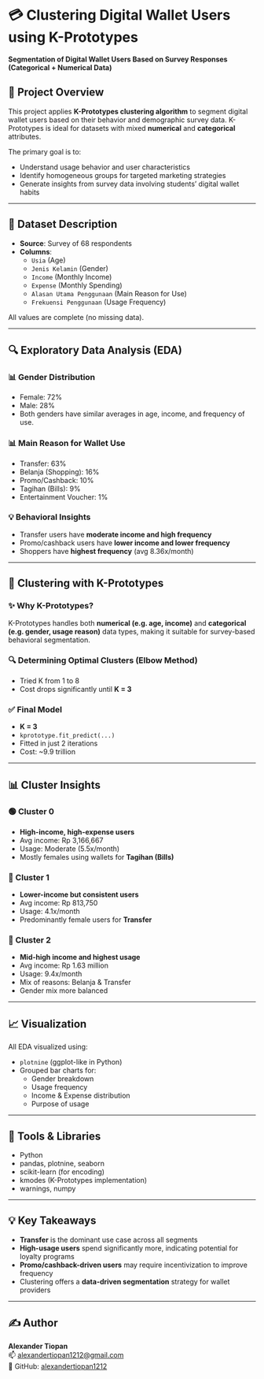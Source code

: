 # 💳 Clustering Digital Wallet Users using K-Prototypes

**Segmentation of Digital Wallet Users Based on Survey Responses (Categorical + Numerical Data)**

## 📌 Project Overview

This project applies **K-Prototypes clustering algorithm** to segment digital wallet users based on their behavior and demographic survey data. K-Prototypes is ideal for datasets with mixed **numerical** and **categorical** attributes.

The primary goal is to:
- Understand usage behavior and user characteristics
- Identify homogeneous groups for targeted marketing strategies
- Generate insights from survey data involving students’ digital wallet habits

---

## 🧾 Dataset Description

- **Source**: Survey of 68 respondents
- **Columns**:
  - `Usia` (Age)
  - `Jenis Kelamin` (Gender)
  - `Income` (Monthly Income)
  - `Expense` (Monthly Spending)
  - `Alasan Utama Penggunaan` (Main Reason for Use)
  - `Frekuensi Penggunaan` (Usage Frequency)

All values are complete (no missing data).

---

## 🔍 Exploratory Data Analysis (EDA)

### 📊 Gender Distribution
- Female: 72%
- Male: 28%
- Both genders have similar averages in age, income, and frequency of use.

### 📊 Main Reason for Wallet Use
- Transfer: 63%
- Belanja (Shopping): 16%
- Promo/Cashback: 10%
- Tagihan (Bills): 9%
- Entertainment Voucher: 1%

### 💡 Behavioral Insights
- Transfer users have **moderate income and high frequency**
- Promo/cashback users have **lower income and lower frequency**
- Shoppers have **highest frequency** (avg 8.36x/month)

---

## 🧠 Clustering with K-Prototypes

### ✨ Why K-Prototypes?
K-Prototypes handles both **numerical (e.g. age, income)** and **categorical (e.g. gender, usage reason)** data types, making it suitable for survey-based behavioral segmentation.

### 🔍 Determining Optimal Clusters (Elbow Method)
- Tried K from 1 to 8
- Cost drops significantly until **K = 3**

### ✅ Final Model
- **K = 3**
- `kprototype.fit_predict(...)`
- Fitted in just 2 iterations
- Cost: ~9.9 trillion

---

## 📊 Cluster Insights

### 🟢 Cluster 0
- **High-income, high-expense users**
- Avg income: Rp 3,166,667
- Usage: Moderate (5.5x/month)
- Mostly females using wallets for **Tagihan (Bills)**

### 🔵 Cluster 1
- **Lower-income but consistent users**
- Avg income: Rp 813,750
- Usage: 4.1x/month
- Predominantly female users for **Transfer**

### 🔴 Cluster 2
- **Mid-high income and highest usage**
- Avg income: Rp 1.63 million
- Usage: 9.4x/month
- Mix of reasons: Belanja & Transfer
- Gender mix more balanced

---

## 📈 Visualization

All EDA visualized using:
- `plotnine` (ggplot-like in Python)
- Grouped bar charts for:
  - Gender breakdown
  - Usage frequency
  - Income & Expense distribution
  - Purpose of usage

---

## 🧰 Tools & Libraries

- Python
- pandas, plotnine, seaborn
- scikit-learn (for encoding)
- kmodes (K-Prototypes implementation)
- warnings, numpy

---

## 💡 Key Takeaways

- **Transfer** is the dominant use case across all segments
- **High-usage users** spend significantly more, indicating potential for loyalty programs
- **Promo/cashback-driven users** may require incentivization to improve frequency
- Clustering offers a **data-driven segmentation** strategy for wallet providers

---

## ✍️ Author

**Alexander Tiopan**  
📫 alexandertiopan1212@gmail.com  
🔗 GitHub: [alexandertiopan1212](https://github.com/alexandertiopan1212)

